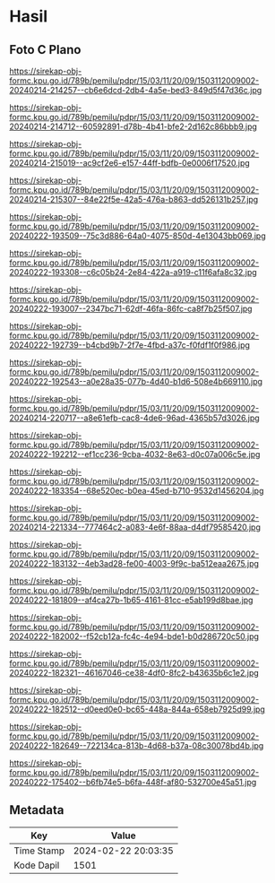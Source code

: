 # Hasil

## Foto C Plano

https://sirekap-obj-formc.kpu.go.id/789b/pemilu/pdpr/15/03/11/20/09/1503112009002-20240214-214257--cb6e6dcd-2db4-4a5e-bed3-849d5f47d36c.jpg

https://sirekap-obj-formc.kpu.go.id/789b/pemilu/pdpr/15/03/11/20/09/1503112009002-20240214-214712--60592891-d78b-4b41-bfe2-2d162c86bbb9.jpg

https://sirekap-obj-formc.kpu.go.id/789b/pemilu/pdpr/15/03/11/20/09/1503112009002-20240214-215019--ac9cf2e6-e157-44ff-bdfb-0e0006f17520.jpg

https://sirekap-obj-formc.kpu.go.id/789b/pemilu/pdpr/15/03/11/20/09/1503112009002-20240214-215307--84e22f5e-42a5-476a-b863-dd526131b257.jpg

https://sirekap-obj-formc.kpu.go.id/789b/pemilu/pdpr/15/03/11/20/09/1503112009002-20240222-193509--75c3d886-64a0-4075-850d-4e13043bb069.jpg

https://sirekap-obj-formc.kpu.go.id/789b/pemilu/pdpr/15/03/11/20/09/1503112009002-20240222-193308--c6c05b24-2e84-422a-a919-c11f6afa8c32.jpg

https://sirekap-obj-formc.kpu.go.id/789b/pemilu/pdpr/15/03/11/20/09/1503112009002-20240222-193007--2347bc71-62df-46fa-86fc-ca8f7b25f507.jpg

https://sirekap-obj-formc.kpu.go.id/789b/pemilu/pdpr/15/03/11/20/09/1503112009002-20240222-192739--b4cbd9b7-2f7e-4fbd-a37c-f0fdf1f0f986.jpg

https://sirekap-obj-formc.kpu.go.id/789b/pemilu/pdpr/15/03/11/20/09/1503112009002-20240222-192543--a0e28a35-077b-4d40-b1d6-508e4b669110.jpg

https://sirekap-obj-formc.kpu.go.id/789b/pemilu/pdpr/15/03/11/20/09/1503112009002-20240214-220717--a8e61efb-cac8-4de6-96ad-4365b57d3026.jpg

https://sirekap-obj-formc.kpu.go.id/789b/pemilu/pdpr/15/03/11/20/09/1503112009002-20240222-192212--ef1cc236-9cba-4032-8e63-d0c07a006c5e.jpg

https://sirekap-obj-formc.kpu.go.id/789b/pemilu/pdpr/15/03/11/20/09/1503112009002-20240222-183354--68e520ec-b0ea-45ed-b710-9532d1456204.jpg

https://sirekap-obj-formc.kpu.go.id/789b/pemilu/pdpr/15/03/11/20/09/1503112009002-20240214-221334--777464c2-a083-4e6f-88aa-d4df79585420.jpg

https://sirekap-obj-formc.kpu.go.id/789b/pemilu/pdpr/15/03/11/20/09/1503112009002-20240222-183132--4eb3ad28-fe00-4003-9f9c-ba512eaa2675.jpg

https://sirekap-obj-formc.kpu.go.id/789b/pemilu/pdpr/15/03/11/20/09/1503112009002-20240222-181809--af4ca27b-1b65-4161-81cc-e5ab199d8bae.jpg

https://sirekap-obj-formc.kpu.go.id/789b/pemilu/pdpr/15/03/11/20/09/1503112009002-20240222-182002--f52cb12a-fc4c-4e94-bde1-b0d286720c50.jpg

https://sirekap-obj-formc.kpu.go.id/789b/pemilu/pdpr/15/03/11/20/09/1503112009002-20240222-182321--46167046-ce38-4df0-8fc2-b43635b6c1e2.jpg

https://sirekap-obj-formc.kpu.go.id/789b/pemilu/pdpr/15/03/11/20/09/1503112009002-20240222-182512--d0eed0e0-bc65-448a-844a-658eb7925d99.jpg

https://sirekap-obj-formc.kpu.go.id/789b/pemilu/pdpr/15/03/11/20/09/1503112009002-20240222-182649--722134ca-813b-4d68-b37a-08c30078bd4b.jpg

https://sirekap-obj-formc.kpu.go.id/789b/pemilu/pdpr/15/03/11/20/09/1503112009002-20240222-175402--b6fb74e5-b6fa-448f-af80-532700e45a51.jpg


## Metadata

| Key        | Value               |
| ---------- | ------------------- |
| Time Stamp | 2024-02-22 20:03:35 |
| Kode Dapil | 1501                |



